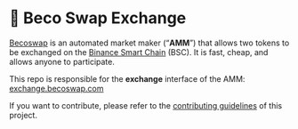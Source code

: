 # 🥞 Beco Swap Exchange


[Becoswap](https://becoswap.com/) is an automated market maker (“**AMM**”) that allows two tokens to be exchanged on the [Binance Smart Chain](https://www.binance.org/en/smartChain) (BSC). It is fast, cheap, and allows anyone to participate.

This repo is responsible for the **exchange** interface of the AMM: [exchange.becoswap.com](https://exchange.becoswap.com/)

If you want to contribute, please refer to the [contributing guidelines](./CONTRIBUTING.md) of this project.
